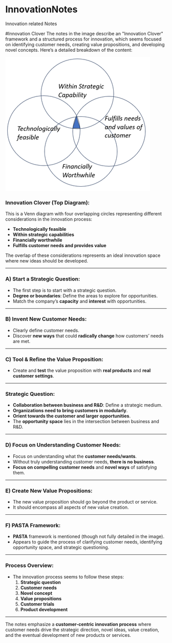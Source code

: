 # InnovationNotes
Innovation related Notes


#Innovation Clover
The notes in the image describe an "Innovation Clover" framework and a structured process for innovation, which seems focused on identifying customer needs, creating value propositions, and developing novel concepts. Here’s a detailed breakdown of the content:

![Innovation Clover](https://github.com/Abh4git/InnovationNotes/blob/main/innovation_clover.PNG)

### **Innovation Clover (Top Diagram)**:
This is a Venn diagram with four overlapping circles representing different considerations in the innovation process:
- **Technologically feasible**
- **Within strategic capabilities**
- **Financially worthwhile**
- **Fulfills customer needs and provides value**

The overlap of these considerations represents an ideal innovation space where new ideas should be developed.

---

### **A) Start a Strategic Question**:
- The first step is to start with a strategic question.
- **Degree or boundaries**: Define the areas to explore for opportunities.
- Match the company’s **capacity** and **interest** with opportunities.

---

### **B) Invent New Customer Needs**:
- Clearly define customer needs.
- Discover **new ways** that could **radically change** how customers’ needs are met.

---

### **C) Tool & Refine the Value Proposition**:
- Create and **test** the value proposition with **real products** and **real customer settings**.

---

### **Strategic Question**:
- **Collaboration between business and R&D**: Define a strategic medium.
- **Organizations need to bring customers in modularly**.
- **Orient towards the customer and larger opportunities**.
- The **opportunity space** lies in the intersection between business and R&D.

---

### **D) Focus on Understanding Customer Needs**:
- Focus on understanding what the **customer needs/wants**.
- Without truly understanding customer needs, **there is no business**.
- **Focus on compelling customer needs** and **novel ways** of satisfying them.

---

### **E) Create New Value Propositions**:
- The new value proposition should go beyond the product or service.
- It should encompass all aspects of new value creation.

---

### **F) PASTA Framework**:
- **PASTA** framework is mentioned (though not fully detailed in the image).
- Appears to guide the process of clarifying customer needs, identifying opportunity space, and strategic questioning.

---

### **Process Overview**:
- The innovation process seems to follow these steps:
  1. **Strategic question**
  2. **Customer needs**
  3. **Novel concept**
  4. **Value propositions**
  5. **Customer trials**
  6. **Product development**

---

The notes emphasize a **customer-centric innovation process** where customer needs drive the strategic direction, novel ideas, value creation, and the eventual development of new products or services.
